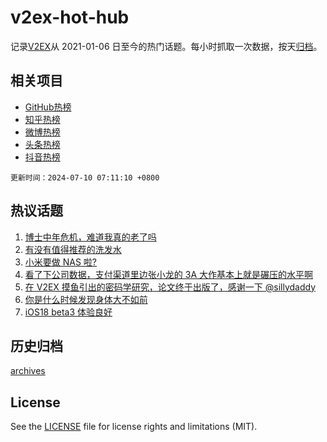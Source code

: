 # v2ex-hot-hub

 记录[V2EX](https://www.v2ex.com/)从 2021-01-06 日至今的热门话题。每小时抓取一次数据，按天[归档](archives)。
 
 ## 相关项目

- [GitHub热榜](https://github.com/lonnyzhang423/github-hot-hub)
- [知乎热榜](https://github.com/lonnyzhang423/zhihu-hot-hub)
- [微博热榜](https://github.com/lonnyzhang423/weibo-hot-hub)
- [头条热榜](https://github.com/lonnyzhang423/toutiao-hot-hub)
- [抖音热榜](https://github.com/lonnyzhang423/douyin-hot-hub)


 `更新时间：2024-07-10 07:11:10 +0800`

## 热议话题

1. [博士中年危机，难道我真的老了吗](https://www.v2ex.com/t/1055830)
1. [有没有值得推荐的洗发水](https://www.v2ex.com/t/1055883)
1. [小米要做 NAS 啦?](https://www.v2ex.com/t/1055888)
1. [看了下公司数据，支付渠道里边张小龙的 3A 大作基本上就是碾压的水平啊](https://www.v2ex.com/t/1055943)
1. [在 V2EX 摸鱼引出的密码学研究，论文终于出版了，感谢一下 @sillydaddy](https://www.v2ex.com/t/1055809)
1. [你是什么时候发现身体大不如前](https://www.v2ex.com/t/1055939)
1. [iOS18 beta3 体验良好](https://www.v2ex.com/t/1055806)

## 历史归档

[archives](archives)

## License

See the [LICENSE](LICENSE) file for license rights and limitations (MIT).
